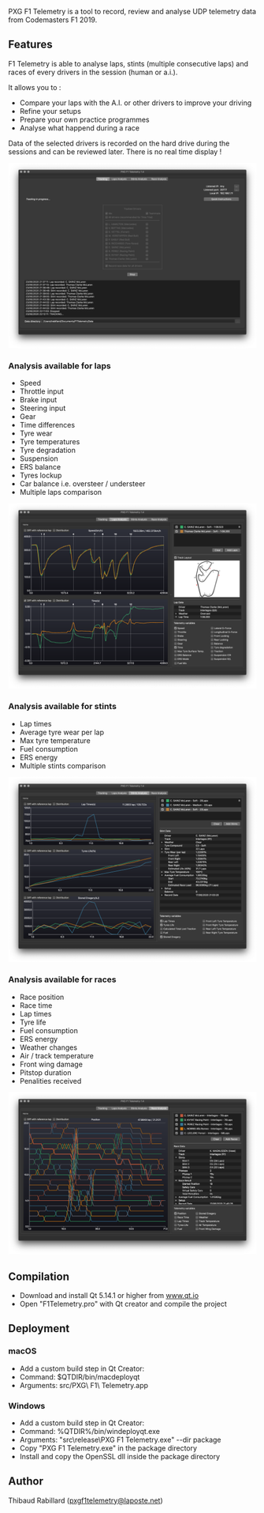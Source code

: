 
PXG F1 Telemetry is a tool to record, review and analyse UDP telemetry data from Codemasters F1 2019.

## Features

F1 Telemetry is able to analyse laps, stints (multiple consecutive laps) and races of every drivers in the session (human or a.i.).

It allows you to :

- Compare your laps with the A.I. or other drivers to improve your driving
- Refine your setups
- Prepare your own practice programmes 
- Analyse what happend during a race

Data of the selected drivers is recorded on the hard drive during the sessions and can be reviewed later. There is no real time display !

![Tracked drivers sélection](Screenshots/tracking.png)

### Analysis available for laps

- Speed
- Throttle input
- Brake input
- Steering input
- Gear
- Time differences
- Tyre wear
- Tyre temperatures
- Tyre degradation
- Suspension
- ERS balance
- Tyres lockup
- Car balance i.e. oversteer / understeer
- Multiple laps comparison

![Comparaison of laps](Screenshots/Laps.png)

### Analysis available for stints

- Lap times
- Average tyre wear per lap
- Max tyre temperature
- Fuel consumption
- ERS energy
- Multiple stints comparison

![Comparaison of stints](Screenshots/Stints.png)

### Analysis available for races

- Race position
- Race time
- Lap times
- Tyre life
- Fuel consumption
- ERS energy
- Weather changes
- Air / track temperature
- Front wing damage
- Pitstop duration
- Penalities received

![Analysis of races](Screenshots/Race.png)


## Compilation

- Download and install Qt 5.14.1 or higher from www.qt.io
- Open "F1Telemetry.pro" with Qt creator and compile the project


## Deployment

### macOS
- Add a custom build step in Qt Creator:
 - Command: $QTDIR/bin/macdeployqt
 - Arguments: src/PXG\ F1\ Telemetry.app 
  
### Windows
- Add a custom build step in Qt Creator:
 - Command: %QTDIR%/bin/windeployqt.exe
 - Arguments: "src\release\PXG F1 Telemetry.exe" --dir package
- Copy "PXG F1 Telemetry.exe" in the package directory
- Install and copy the OpenSSL dll inside the package directory

## Author
Thibaud Rabillard (pxgf1telemetry@laposte.net)
